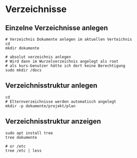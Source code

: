 # Verzeichnisse 

## Einzelne Verzeichnisse anlegen 

```
# Verzeichnis Dokumente anlegen im aktuellen Verteichnis
cd
mkdir dokumente  

# absolut verzeichnis anlegen 
# Wird dann im Wurzelverzeichnis angelegt als root
# als kurs-benutzer hätte ich dort keine Berechtigung 
sudo mkdir /docs 

```

## Verzeichnisstruktur anlegen 

```
cd
# Elternverzeichnisse werden automatisch angelegt 
mkdir -p dokumente/projekt/plan 

```

## Verzeichnisstruktur anzeigen 

```
sudo apt install tree 
tree dokumente 

# or /etc
tree /etc | less 

```
